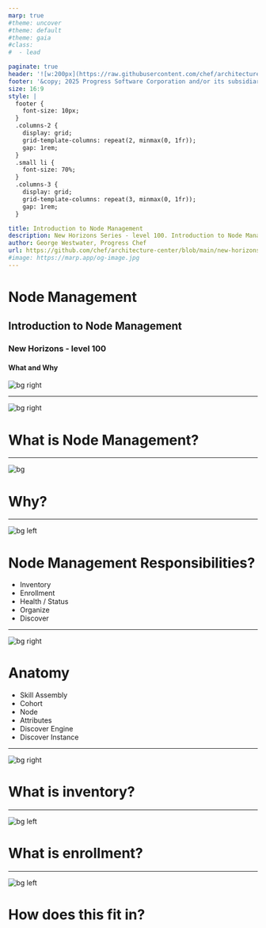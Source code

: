 ```yaml
---
marp: true
#theme: uncover
#theme: default
#theme: gaia
#class:
#  - lead

paginate: true
header: '![w:200px](https://raw.githubusercontent.com/chef/architecture-center/main/marp/images/header-logo.png)'
footer: '&copy; 2025 Progress Software Corporation and/or its subsidiaries or affiliates. All rights reserved.'
size: 16:9
style: |
  footer {
    font-size: 10px;
  }
  .columns-2 {
    display: grid;
    grid-template-columns: repeat(2, minmax(0, 1fr));
    gap: 1rem;
  }
  .small li {
    font-size: 70%;
  }
  .columns-3 {
    display: grid;
    grid-template-columns: repeat(3, minmax(0, 1fr));
    gap: 1rem;
  }

title: Introduction to Node Management
description: New Horizons Series - level 100. Introduction to Node Management
author: George Westwater, Progress Chef
url: https://github.com/chef/architecture-center/blob/main/new-horizons/100-courier/seminar/slides/marp.md
#image: https://marp.app/og-image.jpg
---
```


# Node Management
## Introduction to Node Management
### New Horizons - level 100
#### What and Why
![bg right](https://raw.githubusercontent.com/chef/architecture-center/main/marp/images/logo.png)

---
![bg right](https://raw.githubusercontent.com/chef/architecture-center/main/marp/images/right-blue-1.png)
<!-- _paginate: "false" -->
# What is Node Management?


---
![bg](https://raw.githubusercontent.com/chef/architecture-center/main/marp/images/bg-gray.png)
<!-- _paginate: "false" -->
<!-- header: "" -->
# Why?


---
![bg left](https://raw.githubusercontent.com/chef/architecture-center/main/marp/images/left-blue-1.png)
<!-- _paginate: "false" -->
# Node Management Responsibilities?
- Inventory
- Enrollment
- Health / Status
- Organize
- Discover


---
![bg right](https://raw.githubusercontent.com/chef/architecture-center/main/marp/images/right-green-1.png)
<!-- _paginate: "false" -->
# Anatomy
- Skill Assembly
- Cohort
- Node
- Attributes
- Discover Engine
- Discover Instance


---
![bg right](https://raw.githubusercontent.com/chef/architecture-center/main/marp/images/right-blue-1.png)
<!-- _paginate: "false" -->
# What is inventory?



---
![bg left](https://raw.githubusercontent.com/chef/architecture-center/main/marp/images/left-green-1.png)
<!-- _paginate: "false" -->
# What is enrollment?



---
![bg left](https://raw.githubusercontent.com/chef/architecture-center/main/marp/images/left-blue-1.png)
<!-- _paginate: "false" -->
# How does this fit in?

